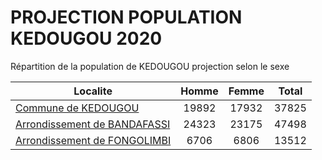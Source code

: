 # PROJECTION POPULATION KEDOUGOU 2020
	
Répartition de la population de KEDOUGOU projection selon le sexe
	
| Localite  | Homme | Femme | Total |
| --------- |:-----:|:-----:|:-----:|
| [Commune de KEDOUGOU](KEDOUGOU) | 19892 | 17932 | 37825 |
| [Arrondissement de BANDAFASSI](BANDAFASSI) | 24323 | 23175 | 47498 |
| [Arrondissement de FONGOLIMBI](FONGOLIMBI) | 6706 | 6806 | 13512 |
